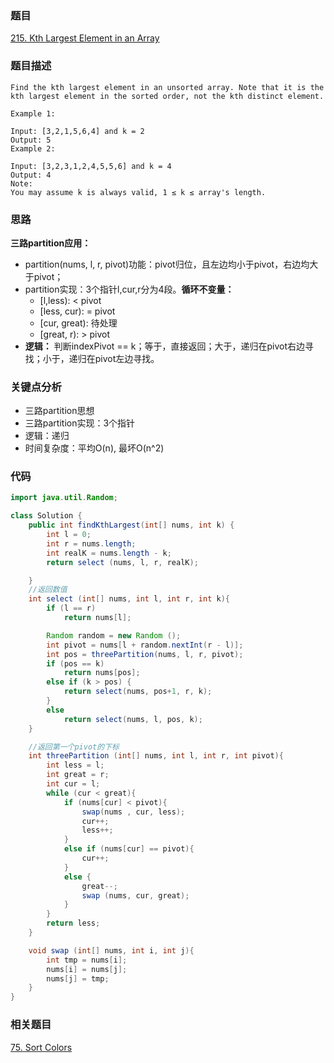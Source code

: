 ### 题目
[215. Kth Largest Element in an Array](https://leetcode.com/problems/kth-largest-element-in-an-array/)

### 题目描述
```
Find the kth largest element in an unsorted array. Note that it is the kth largest element in the sorted order, not the kth distinct element.

Example 1:

Input: [3,2,1,5,6,4] and k = 2
Output: 5
Example 2:

Input: [3,2,3,1,2,4,5,5,6] and k = 4
Output: 4
Note:
You may assume k is always valid, 1 ≤ k ≤ array's length.
```

### 思路
**三路partition应用：**

* partition(nums, l, r, pivot)功能：pivot归位，且左边均小于pivot，右边均大于pivot；
* partition实现：3个指针l,cur,r分为4段。**循环不变量：**  
	* [l,less): < pivot
	* [less, cur): = pivot
	* [cur, great): 待处理
	* [great, r): > pivot
* **逻辑：** 判断indexPivot == k；等于，直接返回；大于，递归在pivot右边寻找；小于，递归在pivot左边寻找。

### 关键点分析
* 三路partition思想
* 三路partition实现：3个指针
* 逻辑：递归
* 时间复杂度：平均O(n), 最坏O(n^2)

### 代码
```java
import java.util.Random;

class Solution {
    public int findKthLargest(int[] nums, int k) {
        int l = 0;
        int r = nums.length;
        int realK = nums.length - k;
        return select (nums, l, r, realK);

    }
	//返回数值
    int select (int[] nums, int l, int r, int k){
        if (l == r)
            return nums[l];

        Random random = new Random ();
        int pivot = nums[l + random.nextInt(r - l)];
        int pos = threePartition(nums, l, r, pivot);
        if (pos == k)
            return nums[pos];
        else if (k > pos) {
            return select(nums, pos+1, r, k);
        }
        else
            return select(nums, l, pos, k);
    }

    //返回第一个pivot的下标
    int threePartition (int[] nums, int l, int r, int pivot){
        int less = l;
        int great = r;
        int cur = l;
        while (cur < great){
            if (nums[cur] < pivot){
                swap(nums , cur, less);
                cur++;
                less++;
            }
            else if (nums[cur] == pivot){
                cur++;
            }
            else {
                great--;
                swap (nums, cur, great);
            }
        }
        return less;
    }

    void swap (int[] nums, int i, int j){
        int tmp = nums[i];
        nums[i] = nums[j];
        nums[j] = tmp;
    }
}
```

### 相关题目
[75. Sort Colors](https://github.com/zhangbotong/LeetCode/blob/master/problems/75.%20Sort%20Colors.md)
